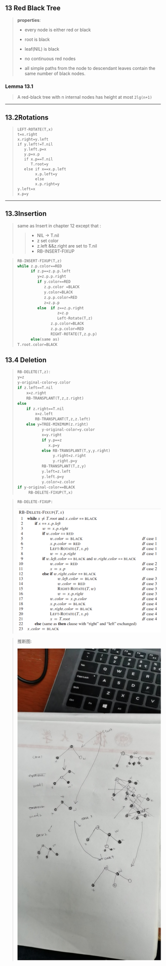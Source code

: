 ## 13 Red  Black Tree

> **properties**:
>
> - every node is either red or black
>
> - root is black
> - leaf(NIL) is black
> - no continuous red nodes
> - all simple paths from the node to descendant leaves contain the same number of black nodes.

### Lemma 13.1

> A red-black tree with n internal nodes has height at most `2lg(n+1)`



***



## 13.2Rotations

> ```
> LEFT-ROTATE(T,x)
> t=x.right
> x.right=y.left
> if y.left!=T.nil
>    y.left.p=x
>    y.p=x.p
>    if x.p==T.nil
>       T.root=y
>    else if x==x.p.left
>         x.p.left=y
>         else
>         x.p.right=y
> y.left=x
> x.p=y
> ```



***

## 13.3Insertion
> same as Insert in chapter 12 except that :
> > - NIL -> T.nil
> > - z set color
> > - z.left &&z.right are set to T.nil
> > - RB-INSERT-FIXUP

> ```c++
> RB-INSERT-FIXUP(T,z)
> while z.p.color==RED
>       if z.p==z.p.p.left
>          y=z.p.p.right
>          if y.color==RED
>             z.p.color =BLACK
>             y.color=BLACK
>             z.p.p.color=RED
>             z=z.p.p
>          else  if z==z.p.right
>                   z=z.p
>                   Left-Rotate(T,z)
>                z.p.color=BLACK
>                z.p.p.color=RED
>                RIGHT-ROTATE(T,z.p.p)
>       else(same as)
> T.root.color=BLACK
> ```
>


## 13.4 Deletion
> ```c
> RB-DELETE(T,z):
> y=z
> y-original-color=y.color
> if z.left==T.nil
>     x=z.right
>     RB-TRANSPLANT(T,z,z.right)
> else 
>     if z.right==T.nil
>         x=z.left
>         RB-TRANSPLANT(T,z,z.left)
>     else y=TREE-MINIMUM(z.right)
>            y-original-color=y.color
>            x=y.right
>            if y.p==z
>               x.p=y
>            else RB-TRANSPLANT(T,y,y.right)
>                 y.right=z.right
>                 y.right.p=y
>            RB-TRANSPLANT(T,z,y)
>            y.left=z.left
>            y.left.p=y
>            y.color=z.color
> if y-original-color==BLACK
>      RB-DELETE-FIXUP(T,x)
> ```



> ```
> RB-DELETE-FIXUP:
> ```
>
> <img src = "img\3.png">

> 推断图:
>
> <img src = "img\4.jpg">